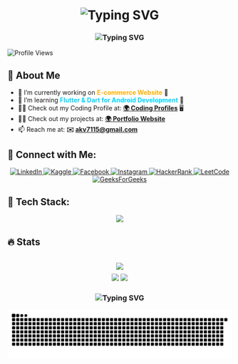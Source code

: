 <!-- Name and Desc -->
<h1 align="center">
  <img src="https://readme-typing-svg.herokuapp.com?font=Fira+Code&weight=600&size=30&duration=3000&pause=1000&color=8A2BE2&center=true&vCenter=true&width=450&height=50&lines=Hi+%F0%9F%91%8B%2C+I'm+AK+Vishwakarma" alt="Typing SVG">
</h1>

<h3 align="center">
  <img src="https://readme-typing-svg.herokuapp.com?font=Fira+Code&weight=500&size=20&duration=3000&pause=1000&color=1E90FF&center=true&vCenter=true&width=600&height=50&lines=A+Passionate+Software+Developer+from+India;I+Love+Building+Awesome+Things!;Open+Source+%7C+Web+%7C+Cloud+%7C+Tech+Enthusiast" alt="Typing SVG">
</h3>


<!-- Profile counts -->

<p align="left"> <img src="https://komarev.com/ghpvc/?username=Ak-vishwakarma-01&label=Profile+Views&color=blueviolet&style=flat-square" alt="Profile Views" />
 </p>
 
<!-- About Me -->
<div>
  <h2 align="left">🚀 About Me</h2>

- 🔭 I’m currently working on **<span style="color:#FFB000;">E-commerce Website</span>** 🛒  
- 🌱 I’m learning **<span style="color:#00D4FF;">Flutter & Dart for Android Development</span>** 📱
- 👨‍💻 Check out my Coding Profile at: **[🌍 Coding Profiles](https://codolio.com/profile/ak.vishwakarma.0/)** 🖥️ 
- 👨‍💻 Check out my projects at: **[🌍 Portfolio Website](https://akvishportfolio.netlify.app/)**  
- 📫 Reach me at: **✉️ akv7115@gmail.com**  
>


<!-- Connect With me -->
<div align="center">
  <h2 align="left">🚀 Connect with Me:</h2>

<p align="center">
  <a href="https://linkedin.com/in/ak-vishwakarma0" target="_blank">
    <img src="https://img.shields.io/badge/LinkedIn-0A66C2?style=for-the-badge&logo=linkedin&logoColor=white" alt="LinkedIn">
  </a>
  <a href="https://kaggle.com/ak1vishwakarma" target="_blank">
    <img src="https://img.shields.io/badge/Kaggle-20BEFF?style=for-the-badge&logo=kaggle&logoColor=white" alt="Kaggle">
  </a>
  <a href="https://fb.com/ak.vishwakarma.0" target="_blank">
    <img src="https://img.shields.io/badge/Facebook-1877F2?style=for-the-badge&logo=facebook&logoColor=white" alt="Facebook">
  </a>
  <a href="https://instagram.com/ak.vishwakarma.0" target="_blank">
    <img src="https://img.shields.io/badge/Instagram-E4405F?style=for-the-badge&logo=instagram&logoColor=white" alt="Instagram">
  </a>
  <a href="https://www.hackerrank.com/ak_vishwakarma_1" target="_blank">
    <img src="https://img.shields.io/badge/HackerRank-2EC866?style=for-the-badge&logo=hackerrank&logoColor=white" alt="HackerRank">
  </a>
  <a href="https://www.leetcode.com/ak_vishwakarma_1" target="_blank">
    <img src="https://img.shields.io/badge/LeetCode-FFA116?style=for-the-badge&logo=leetcode&logoColor=white" alt="LeetCode">
  </a>
  <a href="https://auth.geeksforgeeks.org/user/ak_vishwakarma_1" target="_blank">
    <img src="https://img.shields.io/badge/GeeksForGeeks-0F9D58?style=for-the-badge&logo=geeksforgeeks&logoColor=white" alt="GeeksForGeeks">
  </a>
</p>
</div>


<!-- Languages and Tools -->
<div align="center">
  <h2 align="left">🎯 Tech Stack:</h2>

<p align="center">
  <img src="https://skillicons.dev/icons?i=html,css,js,ts,react,redux,flutter,dart,java,spring,cpp,python,nodejs,express,mongodb,mysql,postgres,git,linux,tailwind,postman" />
</p>

</div>



<!-- Stats -->
<div align="center">
  <h2 align="left"> 🔥 Stats<h2>
  <img src="https://github-readme-stats.vercel.app/api?username=Ak-vishwakarma-01&theme=aura&hide_border=true&include_all_commits=true&count_private=true" width="55%" /> </br>
  <img src="https://github-readme-streak-stats.herokuapp.com/?user=Ak-vishwakarma-01&theme=aura&hide_border=true" width="50%" />
  <img src="https://github-readme-stats.vercel.app/api/top-langs/?username=Ak-vishwakarma-01&theme=aura&hide_border=true&include_all_commits=true&count_private=true&layout=compact" width="36%" /> </br>
</div>


<!-- Snake Animation -->
<div align="center">

  <h3 align="center">
  <img src="https://readme-typing-svg.herokuapp.com?font=Fira+Code&weight=500&size=20&duration=3000&pause=1000&color=bf1313&center=true&vCenter=true&width=600&height=50&lines=aise..+aise..+aise..+💀+Khaunga+Sabko;Sab+Kha+😋+Jaunga;Le+Bhaiyaa+streak+Khatam" alt="Typing SVG">
</h3>
  
  ![snake gif](https://github.com/Ak-vishwakarma-01/Ak-vishwakarma-01/blob/output/github-snake-dark.svg)
</div>
